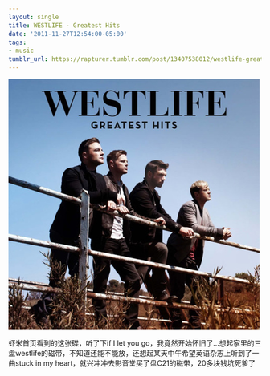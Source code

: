 ```yaml
---
layout: single
title: WESTLIFE - Greatest Hits
date: '2011-11-27T12:54:00-05:00'
tags:
- music
tumblr_url: https://rapturer.tumblr.com/post/13407538012/westlife-greatest-hits
---
```

![](/assets/img/tumblr_lvbyv4f1wy1r0cnr9.jpg)

虾米首页看到的这张碟，听了下if I let you go，我竟然开始怀旧了…想起家里的三盘westlife的磁带，不知道还能不能放，还想起某天中午希望英语杂志上听到了一曲stuck in my heart，就兴冲冲去影音堂买了盘C21的磁带，20多块钱坑死爹了

